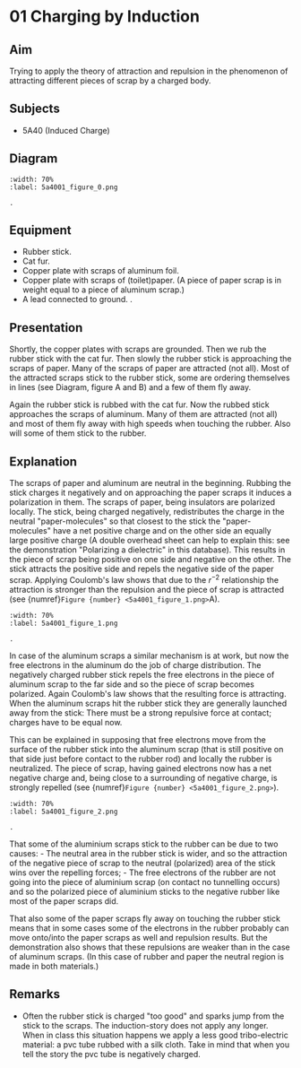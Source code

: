 # 01 Charging by Induction
  
## Aim   
 Trying to apply the theory of attraction and repulsion in the phenomenon of attracting different pieces of scrap by a charged body.    
  
## Subjects   
* 5A40 (Induced Charge)   

## Diagram
   
```{figure} figures/figure_0.png  
:width: 70%  
:label: 5a4001_figure_0.png  

. 
```

## Equipment
 *  Rubber stick. 
 *  Cat fur. 
 *  Copper plate with scraps of aluminum foil. 
 *  Copper plate with scraps of (toilet)paper. (A piece of paper scrap is in weight equal to a piece of aluminum scrap.) 
 *  A lead connected to ground. .
    
  
## Presentation   
Shortly, the copper plates with scraps are grounded. Then we rub the rubber stick with the cat fur. Then slowly the rubber stick is approaching the scraps of paper. Many of the scraps of paper are attracted (not all). Most of the attracted scraps stick to the rubber stick, some are ordering themselves in lines (see Diagram, figure A and B) and a few of them fly away.

Again the rubber stick is rubbed with the cat fur. Now the rubbed stick approaches the scraps of aluminum. Many of them are attracted (not all) and most of them fly away with high speeds when touching the rubber. Also will some of them stick to the rubber. 
  
## Explanation   
The scraps of paper and aluminum are neutral in the beginning. Rubbing the stick charges it negatively and on approaching the paper scraps it induces a polarization in them. The scraps of paper, being insulators are polarized locally. The stick, being charged negatively, redistributes the charge in the neutral "paper-molecules" so that closest to the stick the "paper-molecules" have a net positive charge and on the other side an equally large positive charge (A double overhead sheet can help to explain this: see the demonstration "Polarizing a dielectric" in this database). This results in the piece of scrap being positive on one side and negative on the other. The stick attracts the positive side and repels the negative side of the paper scrap. Applying Coulomb's law shows that due to the $r^{-2}$ relationship the attraction is stronger than the repulsion and the piece of scrap is attracted (see {numref}`Figure {number} <5a4001_figure_1.png>`A).

```{figure} figures/figure_1.png  
:width: 70%  
:label: 5a4001_figure_1.png  

. 
```

In case of the aluminum scraps a similar mechanism is at work, but now the free electrons in the aluminum do the job of charge distribution. The negatively charged rubber stick repels the free electrons in the piece of aluminum scrap to the far side and so the piece of scrap becomes polarized. Again Coulomb's law shows that the resulting force is attracting. When the aluminum scraps hit the rubber stick they are generally launched away from the stick: There must be a strong repulsive force at contact; charges have to be equal now.  

This can be explained in supposing that free electrons move from the surface of the rubber stick into the aluminum scrap (that is still positive on that side just before contact to the rubber rod) and locally the rubber is neutralized. The piece of scrap, having gained electrons now has a net negative charge and, being close to a surrounding of negative charge, is strongly repelled (see {numref}`Figure {number} <5a4001_figure_2.png>`).

```{figure} figures/figure_2.png  
:width: 70%  
:label: 5a4001_figure_2.png  

. 
```

That some of the aluminium scraps stick to the rubber can be due to two causes: - The neutral area in the rubber stick is wider, and so the attraction of the negative piece of scrap to the neutral (polarized) area of the stick wins over the repelling forces; - The free electrons of the rubber are not going into the piece of aluminium scrap (on contact no tunnelling occurs) and so the polarized piece of aluminium sticks to the negative rubber like most of the paper scraps did.

That also some of the paper scraps fly away on touching the rubber stick means that in some cases some of the electrons in the rubber probably can move onto/into the paper scraps as well and repulsion results. But the demonstration also shows that these repulsions are weaker than in the case of aluminum scraps. (In this case of rubber and paper the neutral region is made in both materials.) 
  
## Remarks
 *  Often the rubber stick is charged "too good" and sparks jump from the stick to the scraps. The induction-story does not apply any longer. When in class this situation happens we apply a less good tribo-electric material: a pvc tube rubbed with a silk cloth. Take in mind that when you tell the story the pvc tube is negatively charged. 
 <!-- *  There is a [tribo-electric series of materials](https://www.school-for-champions.com/science/static_materials.htm). -->
  